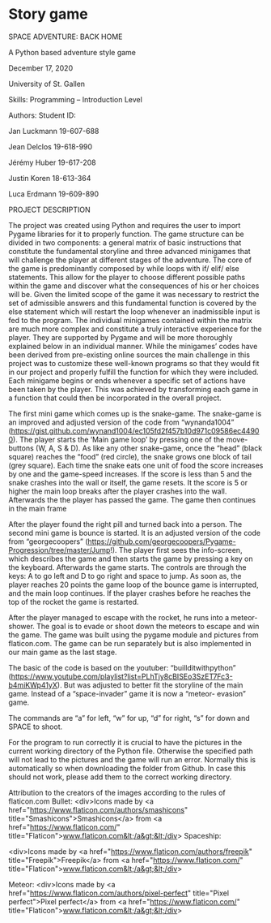 # Story game



 SPACE ADVENTURE: BACK HOME

A Python based adventure style game








December 17, 2020

University of St. Gallen

Skills: Programming – Introduction Level













Authors:						Student ID:


Jan Luckmann						19-607-688

Jean Delclos						19-618-990

Jérémy Huber						19-617-208

Justin Koren						18-613-364

Luca Erdmann						19-609-890





PROJECT DESCRIPTION

The project was created using Python and requires the user to import Pygame libraries for it to properly function. The game structure can be divided in two components: a general matrix of basic instructions that constitute the fundamental storyline and three advanced minigames that will challenge the player at different stages of the adventure. The core of the game is predominantly composed by while loops with if/ elif/ else statements. This allow for the player to choose different possible paths within the game and discover what the consequences of his or her choices will be. Given the limited scope of the game it was necessary to restrict the set of admissible answers and this fundamental function is covered by the else statement which will restart the loop whenever an inadmissible input is fed to the program. The individual minigames contained within the matrix are much more complex and constitute a truly interactive experience for the player. They are supported by Pygame and will be more thoroughly explained below in an individual manner. While the minigames’ codes have been derived from pre-existing online sources the main challenge in this project was to customize these well-known programs so that they would fit in our project and properly fulfill the function for which they were included. Each minigame begins or ends whenever a specific set of actions have been taken by the player. This was achieved by transforming each game in a function that could then be incorporated in the overall project.

The first mini game which comes up is the snake-game. 
The snake-game is an improved and adjusted version of the code from “wynanda1004” (https://gist.github.com/wynand1004/ec105fd2f457b10d971c09586ec44900). The player starts the ‘Main game loop’ by pressing one of the move-buttons (W, A, S & D). As like any other snake-game, once the “head” (black square) reaches the “food” (red circle), the snake grows one block of tail (grey square). Each time the snake eats one unit of food the score increases by one and the game-speed increases. If the score is less than 5 and the snake crashes into the wall or itself, the game resets. It the score is 5 or higher the main loop breaks after the player crashes into the wall. Afterwards the the player has passed the game. The game then continues in the main frame

After the player found the right pill and turned back into a person. The second mini game is bounce is started. It is an adjusted version of the code from “georgecoopers” (https://github.com/georgecoopers/Pygame-Progression/tree/master/Jump!). The player first sees the info-screen, which describes the game and then starts the game by pressing a key on the keyboard. Afterwards the game starts. The controls are through the keys: A to go left and D to go right and space to jump. As soon as, the player reaches 20 points the game loop of the bounce game is interrupted, and the main loop continues. If the player crashes before he reaches the top of the rocket the game is restarted. 


After the player managed to escape with the rocket, he runs into a meteor-shower. The goal is to evade or shoot down the meteors to escape and win the game. The game was built using the pygame module and pictures from flaticon.com. The game can be run separately but is also implemented in our main game as the last stage. 




The basic of the code is based on the youtuber: “buillditwithpython” (https://www.youtube.com/playlist?list=PLhTjy8cBISEo3SzET7Fc3-b4miKWp41yX). But was adjusted to better fit the storyline of the main game. Instead of a “space-invader” game it is now a “meteor- evasion” game.

The commands are “a” for left, “w” for up, “d” for right, “s” for down and SPACE to shoot.

For the program to run correctly it is crucial to have the pictures in the current working directory of the Python file. Otherwise the specified path will not lead to the pictures and the game will run an error. Normally this is automatically so when downloading the folder from Github. In case this should not work, please add them to the correct working directory.



Attribution to the creators of the images according to the rules of flaticon.com
Bullet:
&lt;div&gt;Icons made by &lt;a href=&quot;https://www.flaticon.com/authors/smashicons&quot;
title=&quot;Smashicons&quot;&gt;Smashicons&lt;/a&gt; from &lt;a href=&quot;https://www.flaticon.com/&quot;
title=&quot;Flaticon&quot;&gt;www.flaticon.com&lt;/a&gt;&lt;/div&gt;
Spaceship:

&lt;div&gt;Icons made by &lt;a href=&quot;https://www.flaticon.com/authors/freepik&quot;
title=&quot;Freepik&quot;&gt;Freepik&lt;/a&gt; from &lt;a href=&quot;https://www.flaticon.com/&quot;
title=&quot;Flaticon&quot;&gt;www.flaticon.com&lt;/a&gt;&lt;/div&gt;

Meteor:
&lt;div&gt;Icons made by &lt;a href=&quot;https://www.flaticon.com/authors/pixel-perfect&quot; title=&quot;Pixel
perfect&quot;&gt;Pixel perfect&lt;/a&gt; from &lt;a href=&quot;https://www.flaticon.com/&quot;
title=&quot;Flaticon&quot;&gt;www.flaticon.com&lt;/a&gt;&lt;/div&gt;






